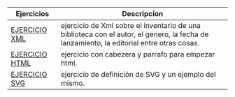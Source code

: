 Ejercicios|Descripcion
----------|-----------
[EJERCICIO XML](https://github.com/JuanJoseblandon/EjerciciosLLMM/blob/main/tema1/libros.xml)| ejercicio de Xml sobre el inventario de una biblioteca con el autor, el genero, la fecha de lanzamiento, la editorial entre otras cosas.
[EJERCICIO HTML](https://github.com/JuanJoseblandon/EjerciciosLLMM/blob/main/tema1/PRUEBAS.html)|ejercicio con cabezera y parrafo para empezar html.
[EJERCICIO SVG](https://github.com/JuanJoseblandon/EjerciciosLLMM/blob/main/tema1/SVG.docx) | ejercicio de definición de SVG y un ejemplo del mismo.

